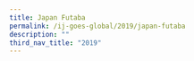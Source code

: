 ```yaml
---
title: Japan Futaba
permalink: /ij-goes-global/2019/japan-futaba
description: ""
third_nav_title: "2019"
---
```

